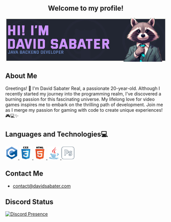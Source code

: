 <h2 align="center">Welcome to my profile!</h2>
<p align="center">
    <img src="myheader-dsabater-java-backend.jpg" />
</p>

<h2>About Me</h2>

Greetings! 👋 I'm David Sabater Real, a passionate 20-year-old. Although I recently started my journey into the programming realm, I've discovered a burning passion for this fascinating universe. My lifelong love for video games inspires me to embark on the thrilling path of development. Join me as I merge my passion for gaming with code to create unique experiences! 🎮💻✨

<h2>Languages ​​and Technologies💻</h2> 

<p align="left"> <a href="https://www.cprogramming.com/" target="_blank" rel="noreferrer"> <img src="https://raw.githubusercontent.com/devicons/devicon/master/icons/c/c-original.svg" alt="c" width="40" height="40"/> </a> <a href="https://www.w3schools.com/css/" target="_blank" rel="noreferrer"> <img src="https://raw.githubusercontent.com/devicons/devicon/master/icons/css3/css3-original-wordmark.svg" alt="css3" width="40" height="40"/> </a> <a href="https://www.w3.org/html/" target="_blank" rel="noreferrer"> <img src="https://raw.githubusercontent.com/devicons/devicon/master/icons/html5/html5-original-wordmark.svg" alt="html5" width="40" height="40"/> </a> <a href="https://www.java.com" target="_blank" rel="noreferrer"> <img src="https://raw.githubusercontent.com/devicons/devicon/master/icons/java/java-original.svg" alt="java" width="40" height="40"/> </a> <a href="https://www.photoshop.com/en" target="_blank" rel="noreferrer"> <img src="https://raw.githubusercontent.com/devicons/devicon/master/icons/photoshop/photoshop-line.svg" alt="photoshop" width="40" height="40"/> </a> </p>

<h2>Contact Me</h2>

- contact@davidsabater.com

<h2>Discord Status</h2>

[![Discord Presence](https://lanyard.cnrad.dev/api/286107788755730432)](https://discord.com/users/286107788755730432)
